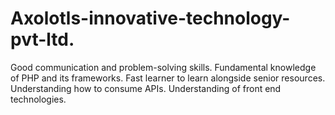 # Axolotls-innovative-technology-pvt-ltd.
Good communication and problem-solving skills. Fundamental knowledge of PHP and its frameworks. Fast learner to learn alongside senior resources. Understanding how to consume APIs. Understanding of front end technologies.
